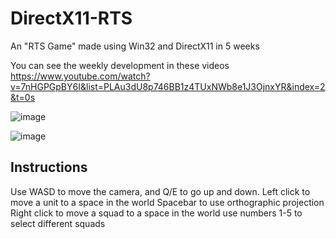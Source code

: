 # DirectX11-RTS
An "RTS Game" made using Win32 and DirectX11 in 5 weeks

You can see the weekly development in these videos https://www.youtube.com/watch?v=7nHGPGpBY6I&list=PLAu3dU8p746BB1z4TUxNWb8e1J3OjnxYR&index=2&t=0s

![image](https://user-images.githubusercontent.com/2060863/55733856-6dd58180-5a16-11e9-8675-76d79c1369b1.png)

![image](https://user-images.githubusercontent.com/2060863/55733916-8e054080-5a16-11e9-8987-c7f1e9264b61.png)

## Instructions

Use WASD to move the camera, and Q/E to go up and down.
Left click to move a unit to a space in the world
Spacebar to use orthographic projection
Right click to move a squad to a space in the world
use numbers 1-5 to select different squads

